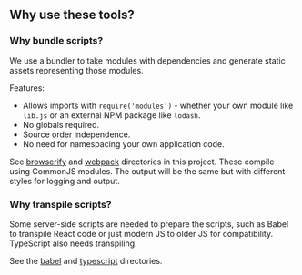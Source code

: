 




## Why use these tools?

### Why bundle scripts?

We use a bundler to take modules with dependencies and generate static assets representing those modules.

Features:

- Allows imports with `require('modules')` - whether your own module like `lib.js` or an external NPM package like `lodash`.
- No globals required.
- Source order independence.
- No need for namespacing your own application code.

See [browserify](/quickstarts/browserify/) and [webpack](/quickstarts/webpack/) directories in this project. These compile using CommonJS modules. The output will be the same but with different styles for logging and output.

### Why transpile scripts?

Some server-side scripts are needed to prepare the scripts, such as Babel to transpile React code or just modern JS to older JS for compatibility. TypeScript also needs transpiling.

See the [babel](/quickstarts/babel/) and [typescript](/quickstarts/typescript) directories.
